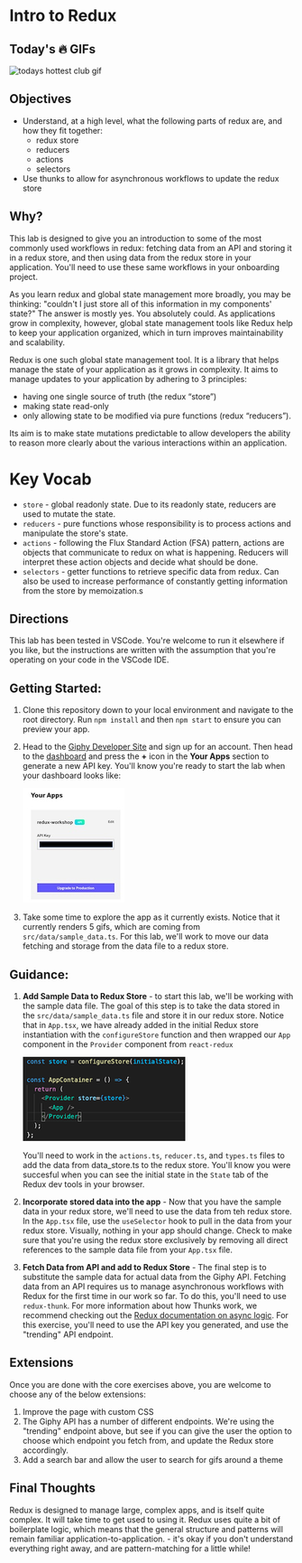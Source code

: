 # Intro to Redux

## Today's 🔥 GIFs

![todays hottest club gif](https://media.giphy.com/media/29LTG8tQpoEkIeOnIO/giphy.gif)

## Objectives

- Understand, at a high level, what the following parts of redux are, and how they fit together:
  - redux store
  - reducers
  - actions
  - selectors
- Use thunks to allow for asynchronous workflows to update the redux store

## Why?

This lab is designed to give you an introduction to some of the most commonly used workflows in redux: fetching data from an API and storing it in a redux store, and then using data from the redux store in your application. You'll need to use these same workflows in your onboarding project.

As you learn redux and global state management more broadly, you may be thinking: "couldn't I just store all of this information in my components' state?" The answer is mostly yes. You absolutely could. As applications grow in complexity, however, global state management tools like Redux help to keep your application organized, which in turn improves maintainability and scalability. 

Redux is one such global state management tool. It is a library that helps manage the state of your application as it grows in complexity. It aims to manage updates to your application by adhering to 3 principles:
- having one single source of truth (the redux “store”)
- making state read-only
- only allowing state to be modified via pure functions (redux “reducers”).

Its aim is to make state mutations predictable to allow developers the ability to reason more clearly about the various interactions within an application.

# Key Vocab

- `store` - global readonly state. Due to its readonly state, reducers are used to mutate the state.
- `reducers` - pure functions whose responsibility is to process actions and manipulate the store's state.
- `actions` - following the Flux Standard Action (FSA) pattern, actions are objects that communicate to redux on what is happening. Reducers will interpret these action objects and decide what should be done.
- `selectors` - getter functions to retrieve specific data from redux. Can also be used to increase performance of constantly getting information from the store by memoization.s

## Directions

This lab has been tested in VSCode. You're welcome to run it elsewhere if you like, but the instructions are written with the assumption that you're operating on your code in the VSCode IDE.

## Getting Started:

1. Clone this repository down to your local environment and navigate to the root directory. Run `npm install` and then `npm start` to ensure you can preview your app.
1. Head to the [Giphy Developer Site](https://developers.giphy.com) and sign up for an account. Then head to the [dashboard](https://developers.giphy.com/dashboard/) and press the **+** icon in the **Your Apps** section to generate a new API key. You'll know you're ready to start the lab when your dashboard looks like:

   ![api generated screenshot](api_key_generated.jpg)

1. Take some time to explore the app as it currently exists. Notice that it currently renders 5 gifs, which are coming from `src/data/sample_data.ts`. For this lab, we'll work to move our data fetching and storage from the data file to a redux store.

## Guidance:

1. **Add Sample Data to Redux Store** - to start this lab, we'll be working with the sample data file. The goal of this step is to take the data stored in the `src/data/sample_data.ts` file and store it in our redux store. Notice that in `App.tsx`, we have already added in the initial Redux store instantiation with the `configureStore` function and then wrapped our `App` component in the `Provider` component from `react-redux`

   ![redux store setup](redux_setup.png)

    You'll need to work in the `actions.ts`, `reducer.ts`, and `types.ts` files to add the data from data_store.ts to the redux store. You'll know you were succesful when you can see the initial state in the `State` tab of the Redux dev tools in your browser.

1. **Incorporate stored data into the app** - Now that you have the sample data in your redux store, we'll need to use the data from teh redux store. In the `App.tsx` file, use the `useSelector` hook to pull in the data from your redux store. Visually, nothing in your app should change. Check to make sure that you're using the redux store exclusively by removing all direct references to the sample data file from your `App.tsx` file.

1. **Fetch Data from API and add to Redux Store** - The final step is to substitute the sample data for actual data from the Giphy API. Fetching data from an API requires us to manage asynchronous workflows with Redux for the first time in our work so far. To do this, you'll need to use `redux-thunk`. For more information about how Thunks work, we recommend checking out the [Redux documentation on async logic](https://redux.js.org/tutorials/essentials/part-5-async-logic). For this exercise, you'll need to use the API key you generated, and use the "trending" API endpoint.

## Extensions
Once you are done with the core exercises above, you are welcome to choose any of the below extensions:
1. Improve the page with custom CSS
2. The Giphy API has a number of different endpoints. We're using the "trending" endpoint above, but see if you can give the user the option to choose which endpoint you fetch from, and update the Redux store accordingly. 
3. Add a search bar and allow the user to search for gifs around a theme

## Final Thoughts

Redux is designed to manage large, complex apps, and is itself quite complex. It will take time to get used to using it. Redux uses quite a bit of boilerplate logic, which means that the general structure and patterns will remain familiar application-to-application. - it's okay if you don't understand everything right away, and are pattern-matching for a little while!